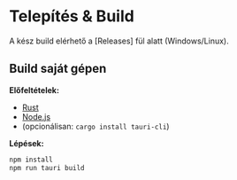 #  Telepítés & Build

A kész build elérhető a [Releases] fül alatt (Windows/Linux).

##  Build saját gépen

**Előfeltételek:**
- [Rust](https://www.rust-lang.org/tools/install)
- [Node.js](https://nodejs.org/)
- (opcionálisan: `cargo install tauri-cli`)

**Lépések:**
```bash
npm install
npm run tauri build
